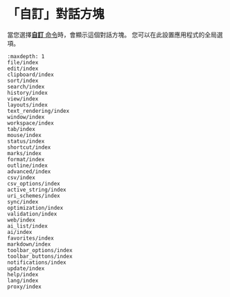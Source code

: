 # 「自訂」對話方塊

當您選擇[**自訂** 命令](../../cmd/tools/common_settings)時，會顯示這個對話方塊。
您可以在此設置應用程式的全局選項。


```{toctree}
:maxdepth: 1
file/index
edit/index
clipboard/index
sort/index
search/index
history/index
view/index
layouts/index
text_rendering/index
window/index
workspace/index
tab/index
mouse/index
status/index
shortcut/index
marks/index
format/index
outline/index
advanced/index
csv/index
csv_options/index
active_string/index
uri_schemes/index
sync/index
optimization/index
validation/index
web/index
ai_list/index
ai/index
favorites/index
markdown/index
toolbar_options/index
toolbar_buttons/index
notifications/index
update/index
help/index
lang/index
proxy/index
```
